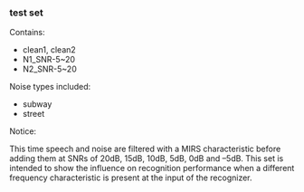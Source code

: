 ### test set ###

Contains:

- clean1, clean2
- N1_SNR-5~20
- N2_SNR-5~20

Noise types included:

- subway
- street

Notice:

This time speech and noise are filtered with a MIRS characteristic before adding them at SNRs of 20dB, 15dB, 10dB, 5dB, 0dB and –5dB.
This set is intended to show the influence on recognition performance when a different frequency characteristic is present at the input of the recognizer.
